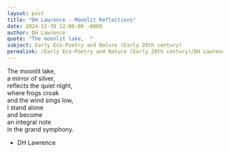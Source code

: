 ```yaml
---
layout: post
title: "DH Lawrence - Moonlit Reflections"
date: 2024-12-30 12:00:00 -0000
author: DH Lawrence
quote: "The moonlit lake,  "
subject: Early Eco-Poetry and Nature (Early 20th century)
permalink: /Early Eco-Poetry and Nature (Early 20th century)/DH Lawrence/DH Lawrence - Moonlit Reflections
---
```


The moonlit lake,  
 a mirror of silver,  
 reflects the quiet night,  
 where frogs croak  
 and the wind sings low,  
 I stand alone  
 and become  
 an integral note  
 in the grand symphony.

- DH Lawrence
